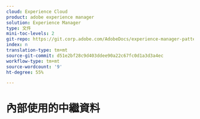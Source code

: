 ```yaml
---
cloud: Experience Cloud
product: adobe experience manager
solution: Experience Manager
type: 文件
mini-toc-levels: 2
git-repo: https://git.corp.adobe.com/AdobeDocs/experience-manager-pattern-detection.zh-Hant
index: n
translation-type: tm+mt
source-git-commit: d51e2bf28c9d403ddee90a22c67fc0d1a3d3a4ec
workflow-type: tm+mt
source-wordcount: '9'
ht-degree: 55%

---
```



# 內部使用的中繼資料
